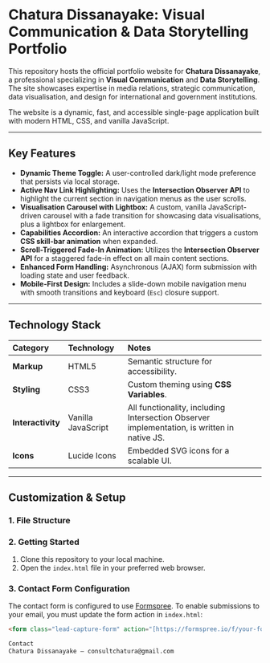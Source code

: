 # Chatura Dissanayake: Visual Communication & Data Storytelling Portfolio

This repository hosts the official portfolio website for **Chatura Dissanayake**, a professional specializing in **Visual Communication** and **Data Storytelling**. The site showcases expertise in media relations, strategic communication, data visualisation, and design for international and government institutions.

The website is a dynamic, fast, and accessible single-page application built with modern HTML, CSS, and vanilla JavaScript.

---

## Key Features

* **Dynamic Theme Toggle:** A user-controlled dark/light mode preference that persists via local storage.
* **Active Nav Link Highlighting:** Uses the **Intersection Observer API** to highlight the current section in navigation menus as the user scrolls.
* **Visualisation Carousel with Lightbox:** A custom, vanilla JavaScript-driven carousel with a fade transition for showcasing data visualisations, plus a lightbox for enlargement.
* **Capabilities Accordion:** An interactive accordion that triggers a custom **CSS skill-bar animation** when expanded.
* **Scroll-Triggered Fade-In Animation:** Utilizes the **Intersection Observer API** for a staggered fade-in effect on all main content sections.
* **Enhanced Form Handling:** Asynchronous (AJAX) form submission with loading state and user feedback.
* **Mobile-First Design:** Includes a slide-down mobile navigation menu with smooth transitions and keyboard (`Esc`) closure support.

---

## Technology Stack

| Category | Technology | Notes |
| :--- | :--- | :--- |
| **Markup** | HTML5 | Semantic structure for accessibility. |
| **Styling** | CSS3 | Custom theming using **CSS Variables**. |
| **Interactivity** | Vanilla JavaScript | All functionality, including Intersection Observer implementation, is written in native JS. |
| **Icons** | Lucide Icons | Embedded SVG icons for a scalable UI. |

---

## Customization & Setup

### 1. File Structure

### 2. Getting Started

1.  Clone this repository to your local machine.
2.  Open the `index.html` file in your preferred web browser.

### 3. Contact Form Configuration

The contact form is configured to use [Formspree](https://formspree.io/). To enable submissions to your email, you must update the form action in `index.html`:

```html
<form class="lead-capture-form" action="[https://formspree.io/f/your-form-id](https://formspree.io/f/your-form-id)" method="POST" aria-label="Contact form">

Contact
Chatura Dissanayake – consultchatura@gmail.com
